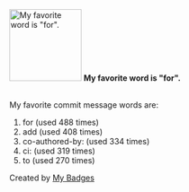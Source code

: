 <img src="https://my-badges.github.io/my-badges/favorite-word.png" alt="My favorite word is &quot;for&quot;." title="My favorite word is &quot;for&quot;." width="128">
<strong>My favorite word is &quot;for&quot;.</strong>
<br><br>

My favorite commit message words are:

1. for (used 488 times)
2. add (used 408 times)
3. co-authored-by: (used 334 times)
4. ci: (used 319 times)
5. to (used 270 times)


Created by <a href="https://github.com/my-badges/my-badges">My Badges</a>